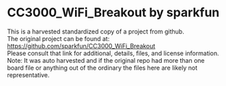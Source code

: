 
# CC3000_WiFi_Breakout by sparkfun  
This is a harvested standardized copy of a project from github.  
The original project can be found at:  
https://github.com/sparkfun/CC3000_WiFi_Breakout  
Please consult that link for additional, details, files, and license information.  
Note: It was auto harvested and if the original repo had more than one board file or anything out of the ordinary the files here are likely not representative.  
    